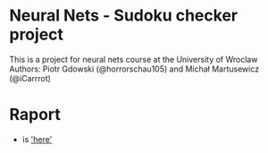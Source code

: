 # Neural Nets - Sudoku checker project
This is a project for neural nets course at the University of Wroclaw
Authors: Piotr Gdowski (@horrorschau105) and Michał Martusewicz (@iCarrrot)

# Raport
 - is ['here'](Raport.ipynb)
